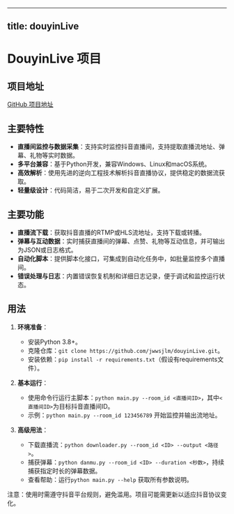 
---
title: douyinLive
---

# DouyinLive 项目

## 项目地址
[GitHub 项目地址](https://github.com/jwwsjlm/douyinLive)

## 主要特性
- **直播间监控与数据采集**：支持实时监控抖音直播间，支持提取直播流地址、弹幕、礼物等实时数据。
- **多平台兼容**：基于Python开发，兼容Windows、Linux和macOS系统。
- **高效解析**：使用先进的逆向工程技术解析抖音直播协议，提供稳定的数据流获取。
- **轻量级设计**：代码简洁，易于二次开发和自定义扩展。

## 主要功能
- **直播流下载**：获取抖音直播的RTMP或HLS流地址，支持下载或转播。
- **弹幕与互动数据**：实时捕获直播间的弹幕、点赞、礼物等互动信息，并可输出为JSON或日志格式。
- **自动化脚本**：提供脚本化接口，可集成到自动化任务中，如批量监控多个直播间。
- **错误处理与日志**：内置错误恢复机制和详细日志记录，便于调试和监控运行状态。

## 用法
1. **环境准备**：
   - 安装Python 3.8+。
   - 克隆仓库：`git clone https://github.com/jwwsjlm/douyinLive.git`。
   - 安装依赖：`pip install -r requirements.txt`（假设有requirements文件）。

2. **基本运行**：
   - 使用命令行运行主脚本：`python main.py --room_id <直播间ID>`，其中`<直播间ID>`为目标抖音直播间ID。
   - 示例：`python main.py --room_id 123456789` 开始监控并输出流地址。

3. **高级用法**：
   - 下载直播流：`python downloader.py --room_id <ID> --output <路径>`。
   - 捕获弹幕：`python danmu.py --room_id <ID> --duration <秒数>`，持续捕获指定时长的弹幕数据。
   - 查看帮助：运行`python main.py --help` 获取所有参数说明。

注意：使用时需遵守抖音平台规则，避免滥用。项目可能需更新以适应抖音协议变化。